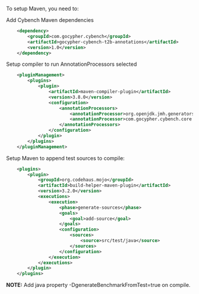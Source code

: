 To setup Maven, you need to:

Add Cybench Maven dependencies
```xml
    <dependency>
        <groupId>com.gocypher.cybench</groupId>
        <artifactId>gocypher-cybench-t2b-annotations</artifactId>
        <version>1.0</version>
    </dependency>
```
Setup compiler to run AnnotationProcessors selected
```xml
    <pluginManagement>
        <plugins>
            <plugin>
                <artifactId>maven-compiler-plugin</artifactId>
                <version>3.8.0</version>
                <configuration>
                    <annotationProcessors>
                        <annotationProcessor>org.openjdk.jmh.generators.BenchmarkProcessor</annotationProcessor>
                        <annotationProcessor>com.gocypher.cybench.core.annotation.TestToBenchmarkProcessor</annotationProcessor>
                    </annotationProcessors>
                </configuration>
            </plugin>
        </plugins>
    </pluginManagement>
```
Setup Maven to append test sources to compile:
```xml
    <plugins>
        <plugin>
            <groupId>org.codehaus.mojo</groupId>
            <artifactId>build-helper-maven-plugin</artifactId>
            <version>3.2.0</version>
            <executions>
                <execution>
                    <phase>generate-sources</phase>
                    <goals>
                        <goal>add-source</goal>
                    </goals>
                    <configuration>
                        <sources>
                            <source>src/test/java</source>
                        </sources>
                    </configuration>
                </execution>
            </executions>
        </plugin>
    </plugins>
```
**NOTE:** Add java property -DgenerateBenchmarkFromTest=true on compile.
